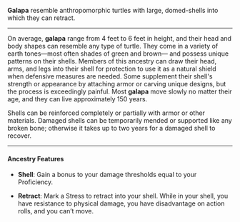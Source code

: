 
**Galapa** resemble anthropomorphic turtles with large, domed-shells into which they can retract.

----

On average, **galapa** range from 4 feet to 6 feet in height, and their head and body shapes can resemble any type of turtle. They come in a variety of earth tones—most often shades of green and brown— and possess unique patterns on their shells. Members of this ancestry can draw their head, arms, and legs into their shell for protection to use it as a natural shield when defensive measures are needed. Some supplement their shell's strength or appearance by attaching armor or carving unique designs, but the process is exceedingly painful. Most **galapa** move slowly no matter their age, and they can live approximately 150 years.

Shells can be reinforced completely or partially with armor or other materials. Damaged shells can be temporarily mended or supported like any broken bone; otherwise it takes up to two years for a damaged shell to recover. 

----

#### Ancestry Features

* **Shell**: Gain a bonus to your damage thresholds equal to your Proficiency.

* **Retract**: Mark a Stress to retract into your shell. While in your shell, you have resistance to physical damage, you have disadvantage on action rolls, and you can’t move.